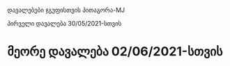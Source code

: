 დავალებები ჯგუფისთვის პითაგორა-MJ

პირველი დავალება 30/05/2021-სთვის
# მეორე დავალება 02/06/2021-სთვის
